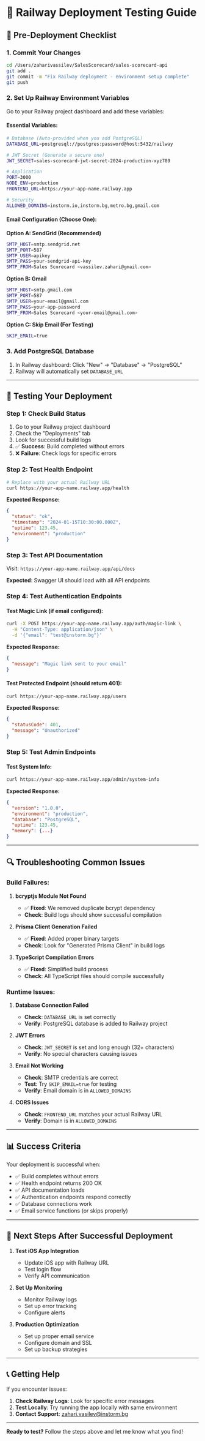 # 🧪 Railway Deployment Testing Guide

## 🚀 **Pre-Deployment Checklist**

### 1. **Commit Your Changes**
```bash
cd /Users/zaharivassilev/SalesScorecard/sales-scorecard-api
git add .
git commit -m "Fix Railway deployment - environment setup complete"
git push
```

### 2. **Set Up Railway Environment Variables**

Go to your Railway project dashboard and add these variables:

#### **Essential Variables:**
```bash
# Database (Auto-provided when you add PostgreSQL)
DATABASE_URL=postgresql://postgres:password@host:5432/railway

# JWT Secret (Generate a secure one)
JWT_SECRET=sales-scorecard-jwt-secret-2024-production-xyz789

# Application
PORT=3000
NODE_ENV=production
FRONTEND_URL=https://your-app-name.railway.app

# Security
ALLOWED_DOMAINS=instorm.io,instorm.bg,metro.bg,gmail.com
```

#### **Email Configuration (Choose One):**

**Option A: SendGrid (Recommended)**
```bash
SMTP_HOST=smtp.sendgrid.net
SMTP_PORT=587
SMTP_USER=apikey
SMTP_PASS=your-sendgrid-api-key
SMTP_FROM=Sales Scorecard <vassilev.zahari@gmail.com>
```

**Option B: Gmail**
```bash
SMTP_HOST=smtp.gmail.com
SMTP_PORT=587
SMTP_USER=your-email@gmail.com
SMTP_PASS=your-app-password
SMTP_FROM=Sales Scorecard <your-email@gmail.com>
```

**Option C: Skip Email (For Testing)**
```bash
SKIP_EMAIL=true
```

### 3. **Add PostgreSQL Database**
1. In Railway dashboard: Click "New" → "Database" → "PostgreSQL"
2. Railway will automatically set `DATABASE_URL`

---

## 🧪 **Testing Your Deployment**

### **Step 1: Check Build Status**
1. Go to your Railway project dashboard
2. Check the "Deployments" tab
3. Look for successful build logs
4. ✅ **Success**: Build completed without errors
5. ❌ **Failure**: Check logs for specific errors

### **Step 2: Test Health Endpoint**
```bash
# Replace with your actual Railway URL
curl https://your-app-name.railway.app/health
```

**Expected Response:**
```json
{
  "status": "ok",
  "timestamp": "2024-01-15T10:30:00.000Z",
  "uptime": 123.45,
  "environment": "production"
}
```

### **Step 3: Test API Documentation**
Visit: `https://your-app-name.railway.app/api/docs`

**Expected**: Swagger UI should load with all API endpoints

### **Step 4: Test Authentication Endpoints**

#### **Test Magic Link (if email configured):**
```bash
curl -X POST https://your-app-name.railway.app/auth/magic-link \
  -H "Content-Type: application/json" \
  -d '{"email": "test@instorm.bg"}'
```

**Expected Response:**
```json
{
  "message": "Magic link sent to your email"
}
```

#### **Test Protected Endpoint (should return 401):**
```bash
curl https://your-app-name.railway.app/users
```

**Expected Response:**
```json
{
  "statusCode": 401,
  "message": "Unauthorized"
}
```

### **Step 5: Test Admin Endpoints**

#### **Test System Info:**
```bash
curl https://your-app-name.railway.app/admin/system-info
```

**Expected Response:**
```json
{
  "version": "1.0.0",
  "environment": "production",
  "database": "PostgreSQL",
  "uptime": 123.45,
  "memory": {...}
}
```

---

## 🔍 **Troubleshooting Common Issues**

### **Build Failures:**

1. **bcryptjs Module Not Found**
   - ✅ **Fixed**: We removed duplicate bcrypt dependency
   - **Check**: Build logs should show successful compilation

2. **Prisma Client Generation Failed**
   - ✅ **Fixed**: Added proper binary targets
   - **Check**: Look for "Generated Prisma Client" in build logs

3. **TypeScript Compilation Errors**
   - ✅ **Fixed**: Simplified build process
   - **Check**: All TypeScript files should compile successfully

### **Runtime Issues:**

1. **Database Connection Failed**
   - **Check**: `DATABASE_URL` is set correctly
   - **Verify**: PostgreSQL database is added to Railway project

2. **JWT Errors**
   - **Check**: `JWT_SECRET` is set and long enough (32+ characters)
   - **Verify**: No special characters causing issues

3. **Email Not Working**
   - **Check**: SMTP credentials are correct
   - **Test**: Try `SKIP_EMAIL=true` for testing
   - **Verify**: Email domain is in `ALLOWED_DOMAINS`

4. **CORS Issues**
   - **Check**: `FRONTEND_URL` matches your actual Railway URL
   - **Verify**: Domain is in `ALLOWED_DOMAINS`

---

## 📊 **Success Criteria**

Your deployment is successful when:

- ✅ Build completes without errors
- ✅ Health endpoint returns 200 OK
- ✅ API documentation loads
- ✅ Authentication endpoints respond correctly
- ✅ Database connections work
- ✅ Email service functions (or skips properly)

---

## 🚀 **Next Steps After Successful Deployment**

1. **Test iOS App Integration**
   - Update iOS app with Railway URL
   - Test login flow
   - Verify API communication

2. **Set Up Monitoring**
   - Monitor Railway logs
   - Set up error tracking
   - Configure alerts

3. **Production Optimization**
   - Set up proper email service
   - Configure domain and SSL
   - Set up backup strategies

---

## 📞 **Getting Help**

If you encounter issues:

1. **Check Railway Logs**: Look for specific error messages
2. **Test Locally**: Try running the app locally with same environment
3. **Contact Support**: zahari.vasilev@instorm.bg

---

**Ready to test?** Follow the steps above and let me know what you find!
